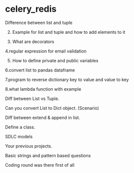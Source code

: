 # celery_redis

 Difference between list and tuple

2. Example for list and tuple and how to add elements to it

3. What are decorators

4.regular expression for email validation

5. How to define private and public variables

6.convert list to pandas dataframe

7.program to reverse dictionary key to value and value to key

8.what lambda function with example



Diff between List vs Tuple.

Can you convert List to Dict object. (Scenario)

Diff between extend & append in list.

Define a class.

SDLC models

Your previous projects.

Basic strings and pattern based questions

Coding round was there first of all
